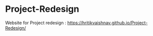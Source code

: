 # Project-Redesign
Website for Project redesign : https://hritikvaishnav.github.io/Project-Redesign/
